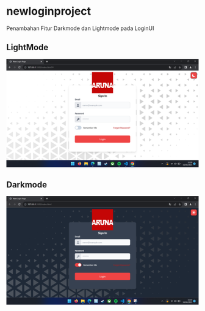 # newloginproject

Penambahan Fitur Darkmode dan Lightmode pada LoginUI

## LightMode
![Alt text](img/lightmode.png?raw=true "Title")

## Darkmode
![Alt text](img/darkmode.png?raw=true "Title")
